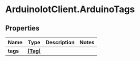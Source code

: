 # ArduinoIotClient.ArduinoTags

## Properties

Name | Type | Description | Notes
------------ | ------------- | ------------- | -------------
**tags** | [**[Tag]**](Tag.md) |  | 


